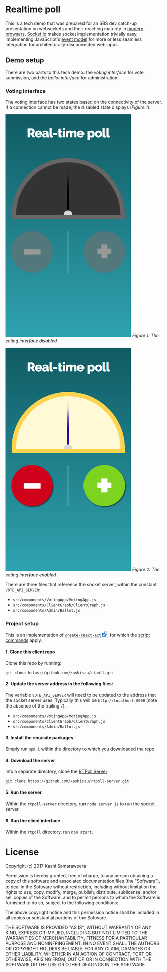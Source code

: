 # Realtime poll
This is a tech demo that was prepared for an SBS dev catch-up presentation on websockets and their reaching maturity in [modern browsers](http://caniuse.com/#feat=websockets). [Socket.io](https://socket.io) makes socket implementation trivially easy, implementing JavaScript's [event model](https://developer.mozilla.org/en-US/docs/Learn/JavaScript/Building_blocks/Events) for more or less seamless integration for architecturally-disconnected web-apps.

## Demo setup
There are two parts to this tech demo: the _voting interface_ for vote submission, and the _ballot interface_ for administration.

### Voting interface
The voting interface has two states based on the connectivity of the server. If a connection cannot be made, the disabled state displays (_Figure 1_).

![Figure 1: The voting interface disabled](docs/images/voting-interface-disabled.png)
*Figure 1: The voting interface disabled*

![Figure 2:The voting interface enabled](docs/images/voting-interface-enabled.png)
*Figure 2: The voting interface enabled*

There are three files that reference the socket server, within the constant `VOTE_API_SERVER`:

 * `src/components/VotingApp/VotingApp.js`
 * `src/components/ClientGraph/ClientGraph.js`
 * `src/components/Admin/Ballot.js`

### Project setup
This is an implementation of [`create-react-act` <img width="16" height="16" alt="star" src="data:image/gif;base64,iVBORw0KGgoAAAANSUhEUgAAAAoAAAAKCAYAAACNMs+9AAAAVklEQVR4Xn3PgQkAMQhDUXfqTu7kTtkpd5RA8AInfArtQ2iRXFWT2QedAfttj2FsPIOE1eCOlEuoWWjgzYaB/IkeGOrxXhqB+uA9Bfcm0lAZuh+YIeAD+cAqSz4kCMUAAAAASUVORK5CYII=" />](https://github.com/facebookincubator/create-react-app), for which the [script commands](https://github.com/facebookincubator/create-react-app/blob/master/packages/react-scripts/template/README.md#available-scripts) apply.

#### 1. Clone this client repo
Clone this repo by running:

```
git clone https://github.com/kashisau/rtpoll.git
```

#### 2. Update the server address in the following files:
The variable `VOTE_API_SERVER` will need to be updated to the address that the socket server uses. Typically this will be `http://localhost:8000` (note the absence of the trailing `/`).

 * `src/components/VotingApp/VotingApp.js`
 * `src/components/ClientGraph/ClientGraph.js`
 * `src/components/Admin/Ballot.js`

#### 3. Install the requisite packages
Simply run `npm i` within the directory to which you downloaded the repo.

#### 4. Download the server
Into a separate directory, clone the [RTPoll Server](https://github.com/kashisau/rtpoll-server):

```
git clone https://github.com/kashisau/rtpoll-server.git
```

#### 5. Run the server
Within the `rtpoll-server` directory, run `node server.js` to run the socket server.

#### 6. Run the client interface
Within the `rtpoll` directory, run `npm start`.

# License

Copyright (c) 2017 Kashi Samaraweera

Permission is hereby granted, free of charge, to any person obtaining a copy
of this software and associated documentation files (the "Software"), to deal
in the Software without restriction, including without limitation the rights
to use, copy, modify, merge, publish, distribute, sublicense, and/or sell
copies of the Software, and to permit persons to whom the Software is
furnished to do so, subject to the following conditions:

The above copyright notice and this permission notice shall be included in all
copies or substantial portions of the Software.

THE SOFTWARE IS PROVIDED "AS IS", WITHOUT WARRANTY OF ANY KIND, EXPRESS OR
IMPLIED, INCLUDING BUT NOT LIMITED TO THE WARRANTIES OF MERCHANTABILITY,
FITNESS FOR A PARTICULAR PURPOSE AND NONINFRINGEMENT. IN NO EVENT SHALL THE
AUTHORS OR COPYRIGHT HOLDERS BE LIABLE FOR ANY CLAIM, DAMAGES OR OTHER
LIABILITY, WHETHER IN AN ACTION OF CONTRACT, TORT OR OTHERWISE, ARISING FROM,
OUT OF OR IN CONNECTION WITH THE SOFTWARE OR THE USE OR OTHER DEALINGS IN THE
SOFTWARE.